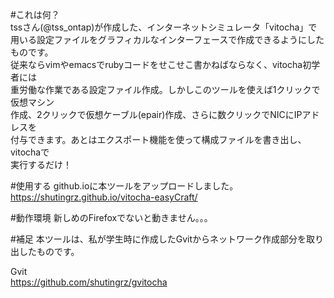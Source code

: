 #これは何？  
tssさん(@tss_ontap)が作成した、インターネットシミュレータ「vitocha」で  
用いる設定ファイルをグラフィカルなインターフェースで作成できるようにしたものです。  
従来ならvimやemacsでrubyコードをせこせこ書かねばならなく、vitocha初学者には  
重労働な作業である設定ファイル作成。しかしこのツールを使えば1クリックで仮想マシン  
作成、2クリックで仮想ケーブル(epair)作成、さらに数クリックでNICにIPアドレスを  
付与できます。あとはエクスポート機能を使って構成ファイルを書き出し、vitochaで  
実行するだけ！
  
#使用する
github.ioに本ツールをアップロードしました。  
https://shutingrz.github.io/vitocha-easyCraft/

#動作環境
新しめのFirefoxでないと動きません。。。

#補足
本ツールは、私が学生時に作成したGvitからネットワーク作成部分を取り出したものです。  
  
Gvit  
https://github.com/shutingrz/gvitocha
